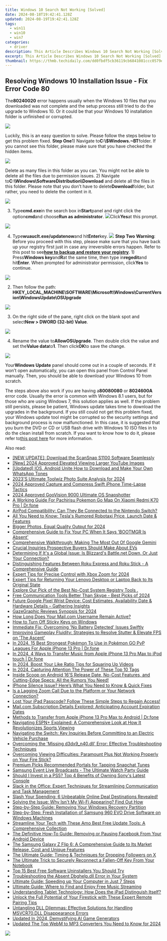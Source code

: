 ```yaml
---
title: Windows 10 Search Not Working [Solved]
date: 2024-08-18T19:42:41.128Z
updated: 2024-08-19T19:42:41.128Z
tags:
  - win11
  - win10
  - win7
categories:
  - driver
description: This Article Describes Windows 10 Search Not Working [Solved]
excerpt: This Article Describes Windows 10 Search Not Working [Solved]
thumbnail: https://thmb.techidaily.com/dd0fbdf5cb36119cb6841081ccc0579ed7b5b44574bcc137517a05ce80e5ff57.jpg
---
```


## Resolving Windows 10 Installation Issue - Fix Error Code 80 #

The**80240020** error happens usually when the Windows 10 files that you downloaded was not complete and the setup process still tried to do the upgrade to Windows 10\. Or it could be that your Windows 10 installation folder is unfinished or corrupted.

![](https://images.drivereasy.com/wp-content/uploads/2016/08/error-code-80240020.jpg)

Luckily, this is an easy question to solve. Please follow the steps below to get this problem fixed. **Step One**1) Navigate to**C:\\$Windows.\~BT**folder. If you cannot see this folder, please make sure that you have checked the hidden items.

![](https://images.drivereasy.com/wp-content/uploads/2016/08/windows-bt-600x427.jpg)

Delete as many files in this folder as you can. You might not be able to delete all the files due to permission issues. 2) Navigate to**C:\\Windows\\SoftwareDistribution\\Download** and delete all the files in this folder. Please note that you don’t have to delete**Download**folder, but rather, you need to delete the content in it.

![](https://images.drivereasy.com/wp-content/uploads/2016/08/softwaredistributiondownload.jpg)

3) Type**cmd.exe**in the search box in**Start**panel and right click the option**cmd**and choose**Run as administrator**. ![](https://images.drivereasy.com/wp-content/uploads/2016/08/run-as-administrator.jpg)Click**Yes**at this prompt.

![](https://images.drivereasy.com/wp-content/uploads/2016/08/uac-command-processor.jpg)

4) Type**wuauclt.exe/updatenow**and hit**Enter**key. ![](https://images.drivereasy.com/wp-content/uploads/2016/08/img_57b5394edbd33.png) **Step Two** **Warning**: Before you proceed with this step, please make sure that you have back up your registry first just in case any irreversible errors happen. Refer to this post to see[**how to backup and restore your registry**](https://tools.techidaily.com/drivereasy/download/). 1) Press**Windows key**and**R**at the same time, then type in**regedit**and hit**Enter**. When prompted for administrator permission, click**Yes** to continue.

![](https://images.drivereasy.com/wp-content/uploads/2016/10/regedit.png)

2) Then follow the path:   **HKEY\_LOCAL\_MACHINE\\SOFTWARE\\Microsoft\\Windows\\CurrentVersion\\WindowsUpdate\\OSUpgrade**

![](https://images.drivereasy.com/wp-content/uploads/2016/10/hkey_local_machinesoftwaremicrosoftwindowscurrentversionwindowsupdateosupgrade-600x394.jpg)

3) On the right side of the pane, right click on the blank spot and select**New > DWORD (32-bit) Value**.

![](https://images.drivereasy.com/wp-content/uploads/2016/10/new-dword-32-bit-value-600x396.jpg)

4) Rename the value to**AllowOSUpgrade**. Then double click the value and set the**Value data**to**1**. Then click**OK**to save the change.

![](https://images.drivereasy.com/wp-content/uploads/2016/10/img_58140207aba43-600x394.jpg)

 Your**Windows Update** panel should come out in a couple of seconds. If it won’t open automatically, you can open this panel from Control Panel manually. Then, you should be able to download your Windows 10 from scratch.

The steps above also work if you are having a**80080080** or **8024600A**  error code. Usually the error is common with Windows 8.1 users, but for those who are using Windows 7, this solution applies as well. If the problem still persists, please be patient, Windows update takes time to download the upgrades in the background. If you still could not get this problem fixed, your Windows update tool might be corrupted so the security settings and background process is now malfunctioned. In this case, it is suggested that you burn the DVD or CD or USB flash drive with Windows 10 ISO files in to do the clean install from scratch. If you want to know how to do it, please refer to[this post here](https://tools.techidaily.com/drivereasy/download/) for more information.

<ins class="adsbygoogle"
     style="display:block"
     data-ad-format="autorelaxed"
     data-ad-client="ca-pub-7571918770474297"
     data-ad-slot="1223367746"></ins>



<ins class="adsbygoogle"
     style="display:block"
     data-ad-client="ca-pub-7571918770474297"
     data-ad-slot="8358498916"
     data-ad-format="auto"
     data-full-width-responsive="true"></ins>

<span class="atpl-alsoreadstyle">Also read:</span>
<div><ul>
<li><a href="https://hardware-help.techidaily.com/new-update-download-the-scansnap-s1100-software-seamlessly/"><u>[NEW UPDATE]: Download the ScanSnap S1100 Software Seamlessly</u></a></li>
<li><a href="https://fox-info.techidaily.com/new-2024-approved-elevated-viewing-larger-youtube-images/"><u>[New] 2024 Approved  Elevated Viewing  Larger YouTube Images</u></a></li>
<li><a href="https://extra-approaches.techidaily.com/updated-ios-android-unite-how-to-download-and-make-your-own-whatsapp-tones/"><u>[Updated] IOS, Android Unite  How to Download and Make Your Own WhatsApp Tones</u></a></li>
<li><a href="https://fox-blue.techidaily.com/2023s-ultimate-toolwiz-photo-suite-analysis-for-2024/"><u>2023'S Ultimate Toolwiz Photo Suite Analysis for 2024</u></a></li>
<li><a href="https://extra-information.techidaily.com/2024-approved-capture-and-compress-swift-iphone-time-lapse-tactics/"><u>2024 Approved  Capture and Compress  Swift iPhone Time-Lapse Tactics</u></a></li>
<li><a href="https://desktop-recording.techidaily.com/2024-approved-goovision-9000-ultimate-os-snapshotter/"><u>2024 Approved  GooVision 9000  Ultimate OS Snapshotter</u></a></li>
<li><a href="https://android-pokemon-go.techidaily.com/a-working-guide-for-pachirisu-pokemon-go-map-on-xiaomi-redmi-k70-pro-drfone-by-drfone-virtual-android/"><u>A Working Guide For Pachirisu Pokemon Go Map On Xiaomi Redmi K70 Pro | Dr.fone</u></a></li>
<li><a href="https://technical-tips.techidaily.com/airpod-compatibility-can-they-be-connected-to-the-nintendo-switch/"><u>AirPod Compatibility: Can They Be Connected to the Nintendo Switch?</u></a></li>
<li><a href="https://technical-tips.techidaily.com/all-you-need-to-know-teslas-rumored-robotaxi-price-launch-date-and-features/"><u>All You Need to Know: Tesla's Rumored Robotaxi Price, Launch Date & Features</u></a></li>
<li><a href="https://extra-hints.techidaily.com/bigger-photos-equal-quality-output-for-2024/"><u>Bigger Photos, Equal Quality Output for 2024</u></a></li>
<li><a href="https://technical-tips.techidaily.com/comprehensive-guide-to-fix-your-pc-when-it-says-bootmgr-is-absent/"><u>Comprehensive Guide to Fix Your PC When It Says 'BOOTMGR Is Absent'</u></a></li>
<li><a href="https://technical-tips.techidaily.com/comprehensive-walkthrough-making-the-most-out-of-google-gemini/"><u>Comprehensive Walkthrough: Making The Most Out Of Google Gemini</u></a></li>
<li><a href="https://technical-tips.techidaily.com/crucial-inquiries-prospective-buyers-should-make-about-evs/"><u>Crucial Inquiries Prospective Buyers Should Make About EVs</u></a></li>
<li><a href="https://technical-tips.techidaily.com/determining-if-its-a-global-issue-is-blizzards-battlenet-down-or-just-your-connection/"><u>Determining If It's a Global Issue: Is Blizzard's Battle.net Down, Or Just Your Connection?</u></a></li>
<li><a href="https://technical-tips.techidaily.com/distinguishing-features-between-roku-express-and-roku-stick-a-comprehensive-guide/"><u>Distinguishing Features Between Roku Express and Roku Stick - A Comprehensive Guide</u></a></li>
<li><a href="https://some-techniques.techidaily.com/expert-tips-for-precise-control-with-xbox-zoom-for-2024/"><u>Expert Tips for Precise Control with Xbox Zoom for 2024</u></a></li>
<li><a href="https://technical-tips.techidaily.com/expert-tips-for-returning-your-lenovo-desktop-or-laptop-back-to-its-original-state/"><u>Expert Tips for Returning Your Lenovo Desktop or Laptop Back to Its Original State</u></a></li>
<li><a href="https://technical-tips.techidaily.com/explore-our-pick-of-the-best-no-cost-system-registry-tools/"><u>Explore Our Pick of the Best No-Cost System Registry Tools .</u></a></li>
<li><a href="https://technical-tips.techidaily.com/free-communication-tools-better-than-skype-best-picks-of-2024/"><u>Free Communication Tools Better Than Skype - Best Picks of 2024</u></a></li>
<li><a href="https://technical-tips.techidaily.com/future-google-pixel-wrist-device-cost-estimates-availability-date-and-hardware-details-gathering-insights/"><u>Future Google Pixel Wrist Device: Cost Estimates, Availability Date & Hardware Details – Gathering Insights</u></a></li>
<li><a href="https://some-knowledge.techidaily.com/gazegraphic-reviews-synopsis-for-2024/"><u>GazeGraphic Reviews Synopsis for 2024</u></a></li>
<li><a href="https://technical-tips.techidaily.com/how-long-does-your-mailcom-username-remain-active/"><u>How Long Does Your Mail.com Username Remain Active?</u></a></li>
<li><a href="https://technical-tips.techidaily.com/how-to-turn-off-sticky-keys-on-windows/"><u>How to Turn Off Sticky Keys on Windows</u></a></li>
<li><a href="https://win-howtos.techidaily.com/immediate-fix-overcoming-no-battery-detected-issues-swiftly/"><u>Immediate Fix: Overcoming 'No Battery Detected' Issues Swiftly</u></a></li>
<li><a href="https://win-solutions.techidaily.com/improving-gameplay-fluidity-strategies-to-resolve-stutter-and-elevate-fps-on-the-ascent/"><u>Improving Gameplay Fluidity: Strategies to Resolve Stutter & Elevate FPS on 'The Ascent'</u></a></li>
<li><a href="https://ios-pokemon-go.techidaily.com/in-2024-15-best-strongest-pokemon-to-use-in-pokemon-go-pvp-leagues-for-apple-iphone-13-pro-drfone-by-drfone-virtual-ios/"><u>In 2024, 15 Best Strongest Pokémon To Use in Pokémon GO PvP Leagues For Apple iPhone 13 Pro | Dr.fone</u></a></li>
<li><a href="https://iphone-transfer.techidaily.com/in-2024-4-ways-to-transfer-music-from-apple-iphone-13-pro-max-to-ipod-touch-drfone-by-drfone-transfer-from-ios/"><u>In 2024, 4 Ways to Transfer Music from Apple iPhone 13 Pro Max to iPod touch | Dr.fone</u></a></li>
<li><a href="https://facebook-videos.techidaily.com/in-2024-boost-your-like-ratio-tips-for-squaring-up-videos/"><u>In 2024, Boost Your Like Ratio  Tips for Squaring Up Videos</u></a></li>
<li><a href="https://instagram-video-recordings.techidaily.com/in-2024-capturing-attention-the-power-of-these-top-10-tags/"><u>In 2024, Capturing Attention  The Power of These Top 10 Tags</u></a></li>
<li><a href="https://technical-tips.techidaily.com/inside-scoop-on-android-16s-release-date-no-cost-features-and-cutting-edge-specs-all-the-rumors-you-need/"><u>Inside Scoop on Android 16'S Release Date, No-Cost Features, and Cutting-Edge Specs: All the Rumors You Need!</u></a></li>
<li><a href="https://technical-tips.techidaily.com/iphone-silence-issue-heres-what-you-need-to-know-and-quick-fixes/"><u>IPhone Silence Issue? Here’s What You Need to Know & Quick Fixes</u></a></li>
<li><a href="https://technical-tips.techidaily.com/is-a-lagging-zoom-call-due-to-the-platform-or-your-network-connection/"><u>Is a Lagging Zoom Call Due to the Platform or Your Network Connection?</u></a></li>
<li><a href="https://technical-tips.techidaily.com/lost-your-ipad-passcode-follow-these-simple-steps-to-regain-access/"><u>Lost Your iPad Passcode? Follow These Simple Steps to Regain Access!</u></a></li>
<li><a href="https://tech-recovery.techidaily.com/mailcom-subscription-details-explored-anticipating-account-expiration-dates/"><u>Mail.com Subscription Details Explored: Anticipating Account Expiration Dates</u></a></li>
<li><a href="https://iphone-transfer.techidaily.com/methods-to-transfer-from-apple-iphone-13-pro-max-to-android-drfone-by-drfone-transfer-from-ios/"><u>Methods to Transfer from Apple iPhone 13 Pro Max to Android | Dr.fone</u></a></li>
<li><a href="https://technical-tips.techidaily.com/navigating-espnplus-explained-a-comprehensive-look-at-how-it-revolutionizes-sports-viewing/"><u>Navigating ESPN+ Explained: A Comprehensive Look at How It Revolutionizes Sports Viewing</u></a></li>
<li><a href="https://technical-tips.techidaily.com/navigating-the-switch-key-inquiries-before-committing-to-an-electric-vehicle-purchase/"><u>Navigating the Switch: Key Inquiries Before Committing to an Electric Vehicle Purchase</u></a></li>
<li><a href="https://technical-tips.techidaily.com/overcoming-the-missing-d3dx9n40dll-error-effective-troubleshooting-techniques/"><u>Overcoming the 'Missing d3dx9_n40.dll' Error: Effective Troubleshooting Techniques</u></a></li>
<li><a href="https://technical-tips.techidaily.com/overcoming-viewing-difficulties-paramount-plus-not-working-properly-on-your-fire-stick/"><u>Overcoming Viewing Difficulties: Paramount Plus Not Working Properly on Your Fire Stick?</u></a></li>
<li><a href="https://extra-information.techidaily.com/premium-picks-recommended-portals-for-tapping-snapchat-tunes/"><u>Premium Picks  Recommended Portals for Tapping Snapchat Tunes</u></a></li>
<li><a href="https://technical-tips.techidaily.com/samsung-event-live-broadcasts-the-ultimate-watch-party-guide/"><u>Samsung Event Live Broadcasts - The Ultimate Watch Party Guide</u></a></li>
<li><a href="https://technical-tips.techidaily.com/should-i-invest-in-a-ps5-top-4-benefits-of-owning-sonys-latest-console/"><u>Should I Invest in a PS5? Top 4 Benefits of Owning Sony's Latest Console</u></a></li>
<li><a href="https://technical-tips.techidaily.com/slack-in-the-office-expert-techniques-for-streamlining-communication-and-task-management/"><u>Slack in the Office: Expert Techniques for Streamlining Communication and Task Management</u></a></li>
<li><a href="https://technical-tips.techidaily.com/1722902338124-slash-your-spending-6-unbeatable-online-deal-destinations-revealed/"><u>Slash Your Spending: 6 Unbeatable Online Deal Destinations Revealed!</u></a></li>
<li><a href="https://technical-tips.techidaily.com/solving-the-issue-why-isnt-my-wi-fi-appearing-find-out-how/"><u>Solving the Issue: Why Isn't My Wi-Fi Appearing? Find Out How</u></a></li>
<li><a href="https://technical-tips.techidaily.com/step-by-step-guide-removing-your-windows-recovery-partition/"><u>Step-by-Step Guide: Removing Your Windows Recovery Partition</u></a></li>
<li><a href="https://driver-download.techidaily.com/step-by-step-fresh-installation-of-samsung-960-evo-drive-software-on-windows-machines/"><u>Step-by-Step: Fresh Installation of Samsung 960 EVO Drive Software on Windows Machines</u></a></li>
<li><a href="https://technical-tips.techidaily.com/streamline-your-tech-with-these-amo-best-free-update-tools-a-comprehensive-collection/"><u>Streamline Your Tech with These Amo Best Free Update Tools: A Comprehensive Collection</u></a></li>
<li><a href="https://technical-tips.techidaily.com/the-definitive-how-to-guide-removing-or-pausing-facebook-from-your-android-device/"><u>The Definitive How-To Guide: Removing or Pausing Facebook From Your Android Device</u></a></li>
<li><a href="https://technical-tips.techidaily.com/1722879415464-the-samsung-galaxy-z-flip-6-a-comprehensive-guide-to-its-market-release-cost-and-unique-features/"><u>The Samsung Galaxy Z Flip 6: A Comprehensive Guide to Its Market Release, Cost and Unique Features</u></a></li>
<li><a href="https://technical-tips.techidaily.com/the-ultimate-guide-timing-and-techniques-for-dropping-followers-on-x/"><u>The Ultimate Guide: Timing & Techniques for Dropping Followers on X</u></a></li>
<li><a href="https://technical-tips.techidaily.com/the-ultimate-trick-to-securely-reconnect-a-fallen-off-key-from-your-notebook/"><u>The Ultimate Trick to Securely Reconnect a Fallen-Off Key From Your Notebook</u></a></li>
<li><a href="https://technical-tips.techidaily.com/top-15-best-free-software-uninstallers-you-should-try/"><u>Top 15 Best Free Software Uninstallers You Should Try</u></a></li>
<li><a href="https://technical-tips.techidaily.com/troubleshooting-the-absent-dbghelpdll-error-in-your-system/"><u>Troubleshooting the Absent Dbghelp.dll Error in Your System</u></a></li>
<li><a href="https://technical-tips.techidaily.com/1722880361311-ultimate-guide-speeding-up-your-computer-in-just-7-steps/"><u>Ultimate Guide: Speeding up Your Computer in Just 7 Steps</u></a></li>
<li><a href="https://technical-tips.techidaily.com/ultimate-guide-where-to-find-and-enjoy-free-music-streaming/"><u>Ultimate Guide: Where to Find and Enjoy Free Music Streaming</u></a></li>
<li><a href="https://technical-tips.techidaily.com/understanding-tablet-technology-how-does-the-ipad-distinguish-itself/"><u>Understanding Tablet Technology: How Does the iPad Distinguish Itself?</u></a></li>
<li><a href="https://technical-tips.techidaily.com/unlock-the-full-potential-of-your-firestick-with-these-expert-remote-pairing-tips/"><u>Unlock the Full Potential of Your Firestick with These Expert Remote Pairing Tips</u></a></li>
<li><a href="https://technical-tips.techidaily.com/untangling-dll-dilemmas-effective-solutions-for-handling-msvcr70dll-disappearance-errors/"><u>Untangling DLL Dilemmas: Effective Solutions for Handling MSVCR70.DLL Disappearance Errors</u></a></li>
<li><a href="https://ai-topics.techidaily.com/updated-in-2024-demystifying-ai-game-generators/"><u>Updated In 2024, Demystifying AI Game Generators</u></a></li>
<li><a href="https://smart-video-editing.techidaily.com/updated-the-top-webm-to-mp3-converters-you-need-to-know-for-2024/"><u>Updated The Top WebM to MP3 Converters You Need to Know for 2024</u></a></li>
</ul></div>

<!-- affiliate ads begin -->
<a href="https://secure.2checkout.com/order/checkout.php?PRODS=4620780&QTY=1&AFFILIATE=108875&CART=1"><img src="https://secure.avangate.com/images/merchant/07dd4d5a72f5740ef0f035f201951476/728__90banner.jpg" border="0"></a>
<!-- affiliate ads end -->